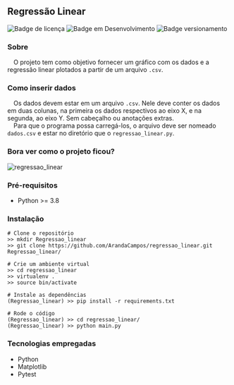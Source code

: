 ## Regressão Linear
![Badge de licença](http://img.shields.io/static/v1?label=LICENÇA&message=GNU&color=sucess&style=for-the-badge)   ![Badge em Desenvolvimento](http://img.shields.io/static/v1?label=STATUS&message=CONCLUÍDO&color=sucess&style=for-the-badge)   ![Badge versionamento](http://img.shields.io/static/v1?label=VERSAO&message=1.0&color=sucess&style=for-the-badge)

### Sobre

&emsp;O projeto tem como objetivo fornecer um gráfico com os dados e a regressão linear plotados a partir de um arquivo `.csv`. 

### Como inserir dados

&emsp;Os dados devem estar em um arquivo `.csv`. Nele deve conter os dados em duas colunas, na primeira os dados respectivos ao eixo X, e na segunda, ao eixo Y. Sem cabeçalho ou anotações extras.<br>&emsp;Para que o programa possa carregá-los, o arquivo deve ser nomeado `dados.csv` e estar no diretório que o `regressao_linear.py`.

### Bora ver como o projeto ficou?

![regressao_linear](https://user-images.githubusercontent.com/87876734/182035102-00be955b-2d56-481f-aecd-79b617124583.png)

### Pré-requisitos

  - Python >= 3.8
  
### Instalação
  
    # Clone o repositório
    >> mkdir Regressao_linear
    >> git clone https://github.com/ArandaCampos/regressao_linear.git Regressao_linear/

    # Crie um ambiente virtual
    >> cd regressao_linear
    >> virtualenv .
    >> source bin/activate

    # Instale as dependências
    (Regressao_linear) >> pip install -r requirements.txt
    
    # Rode o código
    (Regressao_linear) >> cd regressao_linear/
    (Regressao_linear) >> python main.py
  
### Tecnologias empregadas
  - Python
  - Matplotlib
  - Pytest

